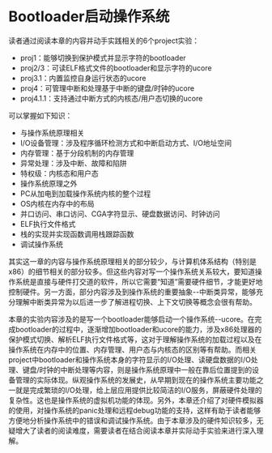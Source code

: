 # Bootloader启动操作系统

读者通过阅读本章的内容并动手实践相关的6个project实验：
* proj1：能够切换到保护模式并显示字符的bootloader
* proj2/3：可读ELF格式文件的bootloader和显示字符的ucore
* proj3.1：内置监控自身运行状态的ucore
* proj4：可管理中断和处理基于中断的键盘/时钟的ucore
* proj4.1.1：支持通过中断方式的内核态/用户态切换的ucore

可以掌握如下知识：
* 与操作系统原理相关
 * I/O设备管理：涉及程序循环检测方式和中断启动方式、I/O地址空间
 * 内存管理：基于分段机制的内存管理
 * 异常处理：涉及中断、故障和陷阱
 * 特权级：内核态和用户态
* 操作系统原理之外
 * PC从加电到加载操作系统内核的整个过程
 * OS内核在内存中的布局
 * 并口访问、串口访问、CGA字符显示、硬盘数据访问、时钟访问
 * ELF执行文件格式
 * 栈的实现并实现函数调用栈跟踪函数
 * 调试操作系统
 
其实这一章的内容与操作系统原理相关的部分较少，与计算机体系结构（特别是x86）的细节相关的部分较多。但这些内容对写一个操作系统关系较大，要知道操作系统是直接与硬件打交道的软件，所以它需要“知道”需要硬件细节，才能更好地控制硬件。另一方面，部分内容涉及到操作系统的重要抽象--中断类异常，能够充分理解中断类异常为以后进一步了解进程切换、上下文切换等概念会很有帮助。

本章的实验内容涉及的是写一个bootloader能够启动一个操作系统--ucore。在完成bootloader的过程中，逐渐增加bootloader和ucore的能力，涉及x86处理器的保护模式切换、解析ELF执行文件格式等，这对于理解操作系统的加载过程以及在操作系统在内存中的位置、内存管理、用户态与内核态的区别等有帮助。而相关project中bootloader和操作系统本身的字符显示的I/O处理、读硬盘数据的I/O处理、键盘/时钟的中断处理等内容，则是操作系统原理中一般在靠后位置提到的设备管理的实际体现。纵观操作系统的发展史，从早期到现在的操作系统主要功能之一就是完成繁琐的I/O处理，给上层应用提供比较简洁的I/O服务，屏蔽硬件处理的复杂性。这也是操作系统的虚拟机功能的体现。另外，本章还介绍了对硬件模拟器的使用，对操作系统的panic处理和远程debug功能的支持，这样有助于读者能够方便地分析操作系统中的错误和调试操作系统。由于本章涉及的硬件知识较多，无疑增大了读者的阅读难度，需要读者在结合阅读本章并实际动手实验来进行深入理解。

